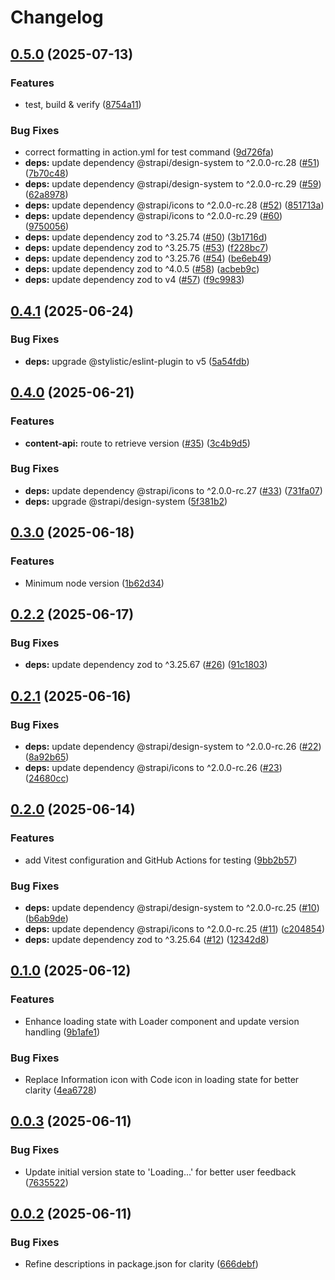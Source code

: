 # Changelog

## [0.5.0](https://github.com/ChristopheCVB/strapi-plugin-app-version/compare/v0.4.1...v0.5.0) (2025-07-13)


### Features

* test, build & verify ([8754a11](https://github.com/ChristopheCVB/strapi-plugin-app-version/commit/8754a1161038172a5e8b69c825296abdaffd5b5c))


### Bug Fixes

* correct formatting in action.yml for test command ([9d726fa](https://github.com/ChristopheCVB/strapi-plugin-app-version/commit/9d726fa9a477c780f3336b4f8c7f7e34a7d9d03b))
* **deps:** update dependency @strapi/design-system to ^2.0.0-rc.28 ([#51](https://github.com/ChristopheCVB/strapi-plugin-app-version/issues/51)) ([7b70c48](https://github.com/ChristopheCVB/strapi-plugin-app-version/commit/7b70c488013663eaad314acbca898ff494b9a9b3))
* **deps:** update dependency @strapi/design-system to ^2.0.0-rc.29 ([#59](https://github.com/ChristopheCVB/strapi-plugin-app-version/issues/59)) ([62a8978](https://github.com/ChristopheCVB/strapi-plugin-app-version/commit/62a89784afe30fb26af46bd3ec6129545a45b318))
* **deps:** update dependency @strapi/icons to ^2.0.0-rc.28 ([#52](https://github.com/ChristopheCVB/strapi-plugin-app-version/issues/52)) ([851713a](https://github.com/ChristopheCVB/strapi-plugin-app-version/commit/851713afb33a735d2e1a5a074b3932eed94aea0a))
* **deps:** update dependency @strapi/icons to ^2.0.0-rc.29 ([#60](https://github.com/ChristopheCVB/strapi-plugin-app-version/issues/60)) ([9750056](https://github.com/ChristopheCVB/strapi-plugin-app-version/commit/9750056367efc1b6a4fa204a061b8fdd529f7397))
* **deps:** update dependency zod to ^3.25.74 ([#50](https://github.com/ChristopheCVB/strapi-plugin-app-version/issues/50)) ([3b1716d](https://github.com/ChristopheCVB/strapi-plugin-app-version/commit/3b1716db1dcfe83de0625b2a8e47ddb312b4b271))
* **deps:** update dependency zod to ^3.25.75 ([#53](https://github.com/ChristopheCVB/strapi-plugin-app-version/issues/53)) ([f228bc7](https://github.com/ChristopheCVB/strapi-plugin-app-version/commit/f228bc706a3c7e4b471f040bee445c2ea5d8226e))
* **deps:** update dependency zod to ^3.25.76 ([#54](https://github.com/ChristopheCVB/strapi-plugin-app-version/issues/54)) ([be6eb49](https://github.com/ChristopheCVB/strapi-plugin-app-version/commit/be6eb49587821c68aff4079deefb2f7b5f2eb7a5))
* **deps:** update dependency zod to ^4.0.5 ([#58](https://github.com/ChristopheCVB/strapi-plugin-app-version/issues/58)) ([acbeb9c](https://github.com/ChristopheCVB/strapi-plugin-app-version/commit/acbeb9c4a1c6bdef8915853c42ca2615fc87cdc3))
* **deps:** update dependency zod to v4 ([#57](https://github.com/ChristopheCVB/strapi-plugin-app-version/issues/57)) ([f9c9983](https://github.com/ChristopheCVB/strapi-plugin-app-version/commit/f9c9983fcddf6fc10fe81aa450f2f3baf736db34))

## [0.4.1](https://github.com/ChristopheCVB/strapi-plugin-app-version/compare/v0.4.0...v0.4.1) (2025-06-24)


### Bug Fixes

* **deps:** upgrade @stylistic/eslint-plugin to v5 ([5a54fdb](https://github.com/ChristopheCVB/strapi-plugin-app-version/commit/5a54fdbb676fb2e1b1292230525b346aa44b7e96))

## [0.4.0](https://github.com/ChristopheCVB/strapi-plugin-app-version/compare/v0.3.0...v0.4.0) (2025-06-21)


### Features

* **content-api:** route to retrieve version ([#35](https://github.com/ChristopheCVB/strapi-plugin-app-version/issues/35)) ([3c4b9d5](https://github.com/ChristopheCVB/strapi-plugin-app-version/commit/3c4b9d5ed54658052ff272f8b5ab95b9d00ebd8d))


### Bug Fixes

* **deps:** update dependency @strapi/icons to ^2.0.0-rc.27 ([#33](https://github.com/ChristopheCVB/strapi-plugin-app-version/issues/33)) ([731fa07](https://github.com/ChristopheCVB/strapi-plugin-app-version/commit/731fa074bf59e6499bc6cf6007394003cec3a472))
* **deps:** upgrade @strapi/design-system ([5f381b2](https://github.com/ChristopheCVB/strapi-plugin-app-version/commit/5f381b26023a9f28f0c3ab57950771b759e59c78))

## [0.3.0](https://github.com/ChristopheCVB/strapi-plugin-app-version/compare/v0.2.2...v0.3.0) (2025-06-18)


### Features

* Minimum node version ([1b62d34](https://github.com/ChristopheCVB/strapi-plugin-app-version/commit/1b62d343f87af2e0a7ec8b968848f8744c543580))

## [0.2.2](https://github.com/ChristopheCVB/strapi-plugin-app-version/compare/v0.2.1...v0.2.2) (2025-06-17)


### Bug Fixes

* **deps:** update dependency zod to ^3.25.67 ([#26](https://github.com/ChristopheCVB/strapi-plugin-app-version/issues/26)) ([91c1803](https://github.com/ChristopheCVB/strapi-plugin-app-version/commit/91c1803b42ae84f5ecd8e565572776c18536a12a))

## [0.2.1](https://github.com/ChristopheCVB/strapi-plugin-app-version/compare/v0.2.0...v0.2.1) (2025-06-16)


### Bug Fixes

* **deps:** update dependency @strapi/design-system to ^2.0.0-rc.26 ([#22](https://github.com/ChristopheCVB/strapi-plugin-app-version/issues/22)) ([8a92b65](https://github.com/ChristopheCVB/strapi-plugin-app-version/commit/8a92b6515de991446be52470b376834523dbf09e))
* **deps:** update dependency @strapi/icons to ^2.0.0-rc.26 ([#23](https://github.com/ChristopheCVB/strapi-plugin-app-version/issues/23)) ([24680cc](https://github.com/ChristopheCVB/strapi-plugin-app-version/commit/24680cc06707e33530774ade7f267e5645bef45a))

## [0.2.0](https://github.com/ChristopheCVB/strapi-plugin-app-version/compare/v0.1.0...v0.2.0) (2025-06-14)


### Features

* add Vitest configuration and GitHub Actions for testing ([9bb2b57](https://github.com/ChristopheCVB/strapi-plugin-app-version/commit/9bb2b575b2fea45ef4a74518a46f18d24ce8b12d))


### Bug Fixes

* **deps:** update dependency @strapi/design-system to ^2.0.0-rc.25 ([#10](https://github.com/ChristopheCVB/strapi-plugin-app-version/issues/10)) ([b6ab9de](https://github.com/ChristopheCVB/strapi-plugin-app-version/commit/b6ab9deb8ea73e81ffb86eeec8b53522751f2438))
* **deps:** update dependency @strapi/icons to ^2.0.0-rc.25 ([#11](https://github.com/ChristopheCVB/strapi-plugin-app-version/issues/11)) ([c204854](https://github.com/ChristopheCVB/strapi-plugin-app-version/commit/c204854ab2867bcc662a8fd576224723f37e52e5))
* **deps:** update dependency zod to ^3.25.64 ([#12](https://github.com/ChristopheCVB/strapi-plugin-app-version/issues/12)) ([12342d8](https://github.com/ChristopheCVB/strapi-plugin-app-version/commit/12342d80c3931cd846d33ad779f20edf79836961))

## [0.1.0](https://github.com/ChristopheCVB/strapi-plugin-app-version/compare/v0.0.3...v0.1.0) (2025-06-12)


### Features

* Enhance loading state with Loader component and update version handling ([9b1afe1](https://github.com/ChristopheCVB/strapi-plugin-app-version/commit/9b1afe118e5bf1b68b2415894a1e3cf5c75c862e))


### Bug Fixes

* Replace Information icon with Code icon in loading state for better clarity ([4ea6728](https://github.com/ChristopheCVB/strapi-plugin-app-version/commit/4ea67284f7a3dab5d772bd7fbf27294352830218))

## [0.0.3](https://github.com/ChristopheCVB/strapi-plugin-app-version/compare/v0.0.2...v0.0.3) (2025-06-11)


### Bug Fixes

* Update initial version state to 'Loading...' for better user feedback ([7635522](https://github.com/ChristopheCVB/strapi-plugin-app-version/commit/7635522244937e27c63796fb2307c6443b0252b6))

## [0.0.2](https://github.com/ChristopheCVB/strapi-plugin-app-version/compare/0.0.1...v0.0.2) (2025-06-11)


### Bug Fixes

* Refine descriptions in package.json for clarity ([666debf](https://github.com/ChristopheCVB/strapi-plugin-app-version/commit/666debf37f3a74b26e1b979f964e50790c84aca3))
